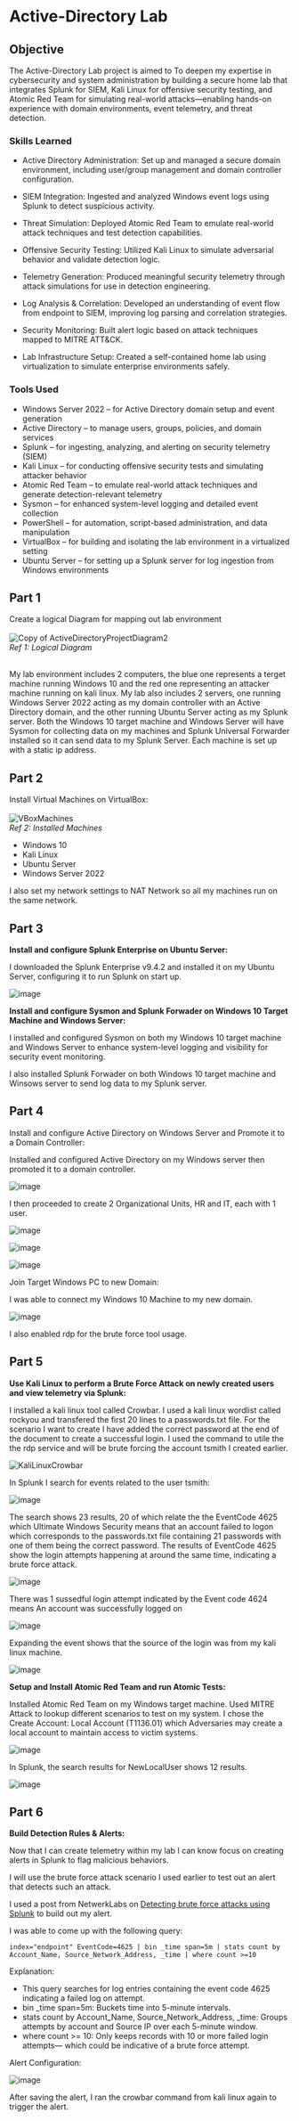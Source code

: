 # Active-Directory Lab

## Objective


The Active-Directory Lab project is aimed to To deepen my expertise in cybersecurity and system administration by building a secure home lab that integrates Splunk for SIEM, Kali Linux for offensive security testing, and Atomic Red Team for simulating real-world attacks—enabling hands-on experience with domain environments, event telemetry, and threat detection.

### Skills Learned

- Active Directory Administration: Set up and managed a secure domain environment, including user/group management and domain controller configuration.

- SIEM Integration: Ingested and analyzed Windows event logs using Splunk to detect suspicious activity.

- Threat Simulation: Deployed Atomic Red Team to emulate real-world attack techniques and test detection capabilities.

- Offensive Security Testing: Utilized Kali Linux to simulate adversarial behavior and validate detection logic.

- Telemetry Generation: Produced meaningful security telemetry through attack simulations for use in detection engineering.

- Log Analysis & Correlation: Developed an understanding of event flow from endpoint to SIEM, improving log parsing and correlation strategies.

- Security Monitoring: Built alert logic based on attack techniques mapped to MITRE ATT&CK.

- Lab Infrastructure Setup: Created a self-contained home lab using virtualization to simulate enterprise environments safely.

### Tools Used

- Windows Server 2022 – for Active Directory domain setup and event generation
- Active Directory – to manage users, groups, policies, and domain services
- Splunk – for ingesting, analyzing, and alerting on security telemetry (SIEM)
- Kali Linux – for conducting offensive security tests and simulating attacker behavior
- Atomic Red Team – to emulate real-world attack techniques and generate detection-relevant telemetry
- Sysmon – for enhanced system-level logging and detailed event collection
- PowerShell – for automation, script-based administration, and data manipulation
- VirtualBox – for building and isolating the lab environment in a virtualized setting
- Ubuntu Server – for setting up a Splunk server for log ingestion from Windows environments 

## Part 1

Create a logical Diagram for mapping out lab environment<br><br>
![Copy of ActiveDirectoryProjectDiagram2](https://github.com/user-attachments/assets/810ba3df-60eb-4851-9274-6bfe81e30f8e)
<br>*Ref 1: Logical Diagram*<br><br>
<p>My lab environment includes 2 computers, the blue one represents a terget machine running Windows 10 and the red one representing an attacker machine running on kali linux. My lab also includes 2 servers, one running Windows Server 2022 acting as my domain controller with an Active Directory domain, and the other running Ubuntu Server acting as my Splunk server. Both the Windows 10 target machine and Windows Server will have Sysmon for collecting data on my machines and Splunk Universal Forwarder installed so it can send data to my Splunk Server. Each machine is set up with a static ip address.</p>

## Part 2

Install Virtual Machines on VirtualBox:
<br><br>
![VBoxMachines](https://github.com/user-attachments/assets/ece6e81b-d9c2-4aed-922c-417a253a7ca7)
<br>*Ref 2: Installed Machines*
<br>
- Windows 10
- Kali Linux
- Ubuntu Server
- Windows Server 2022
<p>I also set my network settings to NAT Network so all my machines run on the same network.</p>

## Part 3

**Install and configure Splunk Enterprise on Ubuntu Server:**
<br>
<p>I downloaded the Splunk Enterprise v9.4.2 and installed it on my Ubuntu Server, configuring it to run Splunk on start up.</p>

![image](https://github.com/user-attachments/assets/0aa42e14-0a52-4e6d-a246-22a990ec5ad1)

**Install and configure Sysmon and Splunk Forwader on Windows 10 Target Machine and Windows Server:**
<br>
<p>I installed and configured Sysmon on both my Windows 10 target machine and Windows Server to enhance system-level logging and visibility for security event monitoring.</p>

<p>I also installed Splunk Forwader on both Windows 10 target machine and Winsows server to send log data to my Splunk server.</p>

## Part 4

Install and configure Active Directory on Windows Server and Promote it to a Domain Controller:
<br>
<p>Installed and configured Active Directory on my Windows server then promoted it to a domain controller.</p>

![image](https://github.com/user-attachments/assets/fa2d9a3c-fc41-4c10-9b2c-209b24ab4eed)

<p>I then proceeded to create 2 Organizational Units, HR and IT, each with 1 user.</p>

![image](https://github.com/user-attachments/assets/5c928b1f-370f-47e3-91da-7492bb6f223d)

![image](https://github.com/user-attachments/assets/12b512dd-664f-451d-91c7-c4a20fe07f11)

![image](https://github.com/user-attachments/assets/ade56b50-e550-411e-a08a-b5a5a50193e7)

Join Target Windows PC to new Domain:
<br>
<p>I was able to connect my Windows 10 Machine to my new domain.</p>

![image](https://github.com/user-attachments/assets/d3433c29-348f-4bdc-a46e-54cc4ad359e5)

<p>I also enabled rdp for the brute force tool usage.</p>

## Part 5

**Use Kali Linux to perform a Brute Force Attack on newly created users and view telemetry via Splunk:**
<br>
<p>I installed a kali linux tool called Crowbar. I used a kali linux wordlist called rockyou and transfered the first 20 lines to a passwords.txt file. For the scenario I want to create I have added the correct password at the end of the document to create a successful login. I used the command to utile the the rdp service and will be brute forcing the account tsmith I created earlier.</p>

![KaliLinuxCrowbar](https://github.com/user-attachments/assets/15e25cc7-19d2-430a-be57-733f22396bb7)

<p>In Splunk I search for events related to the user tsmith:</p>

![image](https://github.com/user-attachments/assets/85ecc4f6-77c0-41ed-ba78-26f57116206a)

<p>The search shows 23 results, 20 of which relate the the EventCode 4625 which Ultimate Windows Security means that an account failed to logon which corresponds to the passwords.txt file containing 21 passwords with one of them being the correct password. The results of EventCode 4625 show the login attempts happening at around the same time, indicating a brute force attack.</p>

![image](https://github.com/user-attachments/assets/72d10336-e844-4a55-90dd-0a100c49fde8)

<p>There was 1 sussedful login attempt indicated by the Event code 4624 means An account was successfully logged on</p>

![image](https://github.com/user-attachments/assets/e4816cd0-1aad-4372-8ee0-6ca8bdfb8e2a)

<p>Expanding the event shows that the source of the login was from my kali linux machine.</p>

![image](https://github.com/user-attachments/assets/64656e27-a424-4cad-84c6-d390a458be0e)

**Setup and Install Atomic Red Team and run Atomic Tests:**
<br>
<p>Installed Atomic Red Team on my Windows target machine. Used MITRE Attack to lookup different scenarios to test on my system. I chose the Create Account: Local Account (T1136.01) which Adversaries may create a local account to maintain access to victim systems.</p>

![image](https://github.com/user-attachments/assets/785ca092-e029-4928-b0b8-355304fa6829)

<p>In Splunk, the search results for NewLocalUser shows 12 results.</p>

![image](https://github.com/user-attachments/assets/9ba59b57-7929-4c36-bb86-fb83e4a6267e)

## Part 6

**Build Detection Rules & Alerts:**
<br>
<p>Now that I can create telemetry within my lab I can know focus on creating alerts in Splunk to flag malicious behaviors.</p>
<p>I will use the brute force attack scenario I used earlier to test out an alert that detects such an attack.</p>
<p>I used a post from NetwerkLabs on <a href="https://netwerklabs.com/detect-brute-force-attacks-using-splunk/">Detecting brute force attacks using Splunk</a> to build out my alert.</p>
<p>I was able to come up with the following query:</p>

```
index="endpoint" EventCode=4625 | bin _time span=5m | stats count by Account_Name, Source_Network_Address, _time | where count >=10
```
Explanation:
- This query searches for log entries containing the event code 4625 indicating a failed log on attempt.
- bin _time span=5m: Buckets time into 5-minute intervals.
- stats count by Account_Name, Source_Network_Address, _time: Groups attempts by account and Source IP over each 5-minute window.
- where count >= 10: Only keeps records with 10 or more failed login attempts— which could be indicative of a brute force attempt.

Alert Configuration:

![image](https://github.com/user-attachments/assets/88d45153-5503-4094-9921-be3e4dc8ee9e)

After saving the alert, I ran the crowbar command from kali linux again to trigger the alert.

